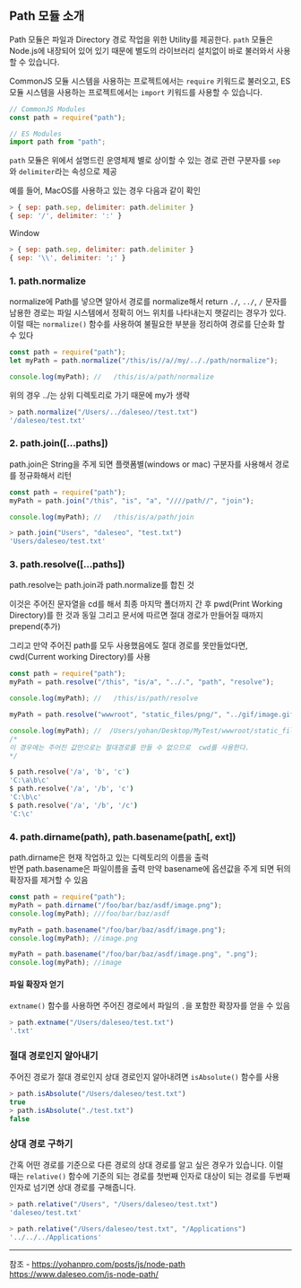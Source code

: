 


## Path 모듈 소개

Path 모듈은 파일과 Directory 경로 작업을 위한 Utility를 제공한다.
`path` 모듈은 Node.js에 내장되어 있어 있기 때문에 별도의 라이브러리 설치없이 바로 불러와서 사용할 수 있습니다.

CommonJS 모듈 시스템을 사용하는 프로젝트에서는 `require` 키워드로 불러오고, ES 모듈 시스템을 사용하는 프로젝트에서는 `import` 키워드를 사용할 수 있습니다.

```js
// CommonJS Modules
const path = require("path");
```

```js
// ES Modules
import path from "path";
```


`path` 모듈은 위에서 설명드린 운영체제 별로 상이할 수 있는 경로 관련 구분자를 `sep`와 `delimiter`라는 속성으로 제공

예를 들어, MacOS를 사용하고 있는 경우 다음과 같이 확인


```js
> { sep: path.sep, delimiter: path.delimiter }
{ sep: '/', delimiter: ':' }
```


Window
```js
> { sep: path.sep, delimiter: path.delimiter }
{ sep: '\\', delimiter: ';' }
```



### 1. path.normalize

normalize에 Path를 넣으면 알아서 경로를 normalize해서 return
`./`, `../`, `/` 문자를 남용한 경로는 파일 시스템에서 정확히 어느 위치를 나타내는지 햇갈리는 경우가 있다. 이럴 때는 `normalize()` 함수를 사용하여 불필요한 부분을 정리하여 경로를 단순화 할 수 있다
```js
const path = require("path");
let myPath = path.normalize("/this/is//a//my/.././path/normalize");

console.log(myPath); //   /this/is/a/path/normalize
```

위의 경우 ../는 상위 디렉토리로 가기 때문에 my가 생략

```js
> path.normalize("/Users/../daleseo//test.txt")
'/daleseo/test.txt'
```

### 2. path.join(\[...paths])

path.join은 String을 주게 되면 플랫폼별(windows or mac) 구분자를 사용해서 경로를 정규화해서 리턴

```js
const path = require("path");
myPath = path.join("/this", "is", "a", "////path//", "join");

console.log(myPath); //   /this/is/a/path/join
```


```js
> path.join("Users", "daleseo", "test.txt")
'Users/daleseo/test.txt'
```

### 3. path.resolve(\[...paths])

path.resolve는 path.join과 path.normalize를 합친 것

이것은 주어진 문자열을 cd를 해서 최종 마지막 폴더까지 간 후 pwd(Print Working Directory)를 한 것과 동일 
그리고 문서에 따르면 절대 경로가 만들어질 때까지 prepend(추가)

그리고 만약 주어진 path를 모두 사용했음에도 절대 경로를 못만들었다면, cwd(Current working Directory)를 사용

```js
const path = require("path");
myPath = path.resolve("/this", "is/a", "../.", "path", "resolve");

console.log(myPath); //   /this/is/path/resolve

myPath = path.resolve("wwwroot", "static_files/png/", "../gif/image.gif");

console.log(myPath); //  /Users/yohan/Desktop/MyTest/wwwroot/static_files/gif/image.gif
/*
이 경우에는 주어진 값만으로는 절대경로를 만들 수 없으므로  cwd를 사용한다.
*/


```


```bash
$ path.resolve('/a', 'b', 'c')
'C:\a\b\c'
$ path.resolve('/a', '/b', 'c')
'C:\b\c'
$ path.resolve('/a', '/b', '/c')
'C:\c'
```

### 4. path.dirname(path), path.basename(path\[, ext])

path.dirname은 현재 작업하고 있는 디렉토리의 이름을 출력  
반면 path.basename은 파일이름을 출력 
만약 basename에 옵션값을 주게 되면 뒤의 확장자를 제거할 수 있음

```js
const path = require("path");
myPath = path.dirname("/foo/bar/baz/asdf/image.png");
console.log(myPath); ///foo/bar/baz/asdf

myPath = path.basename("/foo/bar/baz/asdf/image.png");
console.log(myPath); //image.png

myPath = path.basename("/foo/bar/baz/asdf/image.png", ".png");
console.log(myPath); //image
```

#### 파일 확장자 얻기


`extname()` 함수를 사용하면 주어진 경로에서 파일의 `.`을 포함한 확장자를 얻을 수 있음


```js
> path.extname("/Users/daleseo/test.txt")
'.txt'
```


### 절대 경로인지 알아내기


주어진 경로가 절대 경로인지 상대 경로인지 알아내려면 `isAbsolute()` 함수를 사용
```js
> path.isAbsolute("/Users/daleseo/test.txt")
true
> path.isAbsolute("./test.txt")
false
```

### 상대 경로 구하기

간혹 어떤 경로를 기준으로 다른 경로의 상대 경로를 알고 싶은 경우가 있습니다. 이럴 때는 `relative()` 함수에 기준의 되는 경로를 첫번째 인자로 대상이 되는 경로를 두번째 인자로 넘기면 상대 경로를 구해줍니다.

```js
> path.relative("/Users", "/Users/daleseo/test.txt")
'daleseo/test.txt'
```

```js
> path.relative("/Users/daleseo/test.txt", "/Applications")
'../../../Applications'
```




---
참조 - https://yohanpro.com/posts/js/node-path
https://www.daleseo.com/js-node-path/

